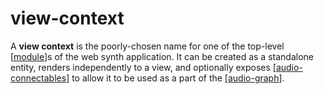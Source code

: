 # view-context

A **view context** is the poorly-chosen name for one of the top-level [[module]]s of the web synth application.  It can be created as a standalone entity, renders independently to a view, and optionally exposes [[audio-connectables]] to allow it to be used as a part of the [[audio-graph]].

[//begin]: # "Autogenerated link references for markdown compatibility"
[module]: module "web synth modules"
[audio-connectables]: audio-connectables "audio-connectables"
[audio-graph]: audio-graph "audio graph"
[//end]: # "Autogenerated link references"
